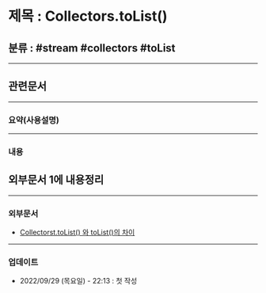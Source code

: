 # 제목 : Collectors.toList()

## 분류 :  #stream #collectors #toList

---
## 관련문서

----
### 요약(사용설명)

---
### 내용
외부문서 1에 내용정리
- 

----
### 외부문서
- [Collectorst.toList() 와 toList()의 차이](https://www.javacodegeeks.com/2020/12/jdk-16-stream-to-list-in-one-easy-call.html)

----
### 업데이트
-  2022/09/29 (목요일) - 22:13 : 첫 작성








